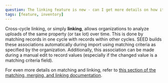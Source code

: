 ```yaml
---
question: The linking feature is new - can I get more details on how it works?
tags: [feature, inventory]
---
```


Cross-cycle linking, or simply **linking**, allows organizations to analyze uploads of the same property (or tax lot) over time. This is done by matching records in one cycle with records within other cycles. SEED builds these associations automatically during import using matching criteria as specified by the organization. Additionally, this association can be made during a manual edit to record values (especially if the changed value is a matching criteria field).

For even more details on matching and linking, refer to [this section of the matching, merging, and linking documentation](https://github.com/SEED-platform/seed/blob/develop/docs/source/matching.rst#linking-across-cycles).
